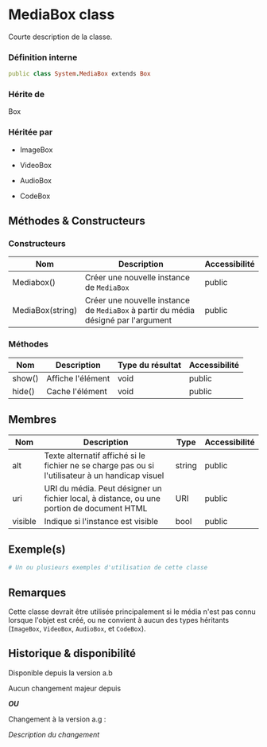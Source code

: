 # MediaBox class

Courte description de la classe.

### Définition interne

```ruby
public class System.MediaBox extends Box
```

### Hérite de

Box

### Héritée par

- ImageBox

- VideoBox

- AudioBox

- CodeBox

## Méthodes & Constructeurs

### Constructeurs

| Nom              | Description                                                                        | Accessibilité |
| ---------------- | ---------------------------------------------------------------------------------- | ------------- |
| Mediabox()       | Créer une nouvelle instance de `MediaBox`                                          | public        |
| MediaBox(string) | Créer une nouvelle instance de `MediaBox` à partir du média désigné par l'argument | public        |

### Méthodes

| Nom    | Description       | Type du résultat | Accessibilité |
| ------ | ----------------- | ---------------- | ------------- |
| show() | Affiche l'élément | void             | public        |
| hide() | Cache l'élément   | void             | public        |

## Membres

| Nom     | Description                                                                                      | Type   | Accessibilité |
| ------- | ------------------------------------------------------------------------------------------------ | ------ | ------------- |
| alt     | Texte alternatif affiché si le fichier ne se charge pas ou si l'utilisateur à un handicap visuel | string | public        |
| uri     | URI du média. Peut désigner un fichier local, à distance, ou une portion de document HTML        | URI    | public        |
| visible | Indique si l'instance est visible                                                                | bool   | public        |

## Exemple(s)

```ruby
# Un ou plusieurs exemples d'utilisation de cette classe
```

## Remarques

Cette classe devrait être utilisée principalement si le média n'est pas connu lorsque l'objet est créé, ou ne convient à aucun des types héritants (`ImageBox`, `VideoBox`, `AudioBox`, et `CodeBox`).

## Historique & disponibilité

Disponible depuis la version a.b

Aucun changement majeur depuis

***OU***

Changement à la version a.g :

*Description du changement*
